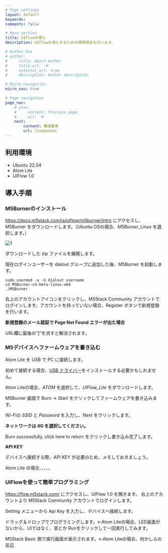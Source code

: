 ```yaml
---
# Page settings
layout: default
keywords:
comments: false

# Hero section
title: UIFlowの導入
description: UIFlowを導入するための環境設定を行います。

# Author box
# author:
#     title: About Author
#     title_url: '#'
#     external_url: true
#     description: Author description

# Micro navigation
micro_nav: true

# Page navigation
page_nav:
    # prev:
    #     content: Previous page
    #     url: '#'
    next:
        content: 構成要素
        url: /component
---
```


利用環境
-------------------------
- Ubuntu 22.04
- Atom Lite
- UIFlow 1.0

導入手順
-------------------------
### M5Burnerのインストール
<https://docs.m5stack.com/ja/uiflow/m5burner/intro> にアクセスし、M5Burner をダウンロードします。（Ubuntu OSの場合、*M5Burner_Linux* を選択します。）

![1](../images/1.png)

ダウンロードした zip ファイルを展開します。

現在ログインユーザーを dialout グループに追加した後、M5Burner を起動します。
```shell
sudo usermod -a -G dialout username
cd M5Burner-v3-beta-linux-x64
./M5Burner
```
右上のアカウントアイコンをクリックし、M5Stack Community アカウントでログインします。アカウントを持っていない場合、Register ボタンで新規登録を行います。

<div class="callout callout--danger">
    <p><strong>新規登録のメール認証で Page Not Found エラーが出た場合</strong></p>
    <p>URL欄に最後の”]”を消すと解消されます。</p>
</div>

### M5デバイスへファームウェアを書き込む
Atom Lite を USB で PC に接続します。

初めて接続する場合、[USB ドライバー](https://docs.m5stack.com/ja/uiflow/m5core/program)をインストールする必要かもしれません。

<!-- M5Stack Basic の場合、*CORE* を選択して、*UIFlow 1.0* をダウンロードします。 -->

Atom Liteの場合、*ATOM* を選択して、*UIFlow_Lite* をダウンロードします。

M5Burner 画面で Burn → Start をクリックしてファームウェアを書き込みます。

Wi-Fiの *SSID* と *Password* を入力し、Next をクリックします。

<div class="callout callout--info">
    <p><strong>ネットワークは 4G を選択してください。</strong></p>
</div>

Burn successfully, click here to return をクリックし書き込み完了します。

<!-- M5Stack Basic の画面に下記の状態になったら、Wi-Fi と Cloud へ接続OKです。

<div class="callout callout--danger">
    <p><strong>✕または？マークが付いた場合</strong></p>
    <p>Configure から Wi-Fi 設定を確認してみてください。</p>
</div> -->

<div class="callout callout--info">
    <p><strong>API KEY</strong></p>
    <p>デバイスへ接続する際、API KEY が必要のため、メモしておきましょう。</p>
</div>

Atom Lite の場合、、、、、

### UIFlowを使って簡単プログラミング
<!-- M5Stack Basic を使います。 -->

<https://flow.m5stack.com/> にアクセスし、UIFlow 1.0 を開きます。
右上のアカウントより M5Stack Community アカウントでログインします。

Setting メニューから Api Key を入力し、デバイスへ接続します。

ドラッグ＆ドロップでプログラミングします。←Atom Liteの場合、LED画面がないから、UIではなく、音とか
Runをクリックして一回実行してみます。

M5Stack Basic 側で実行画面が表示されます。←Atom Liteの場合、何かしらの反応
